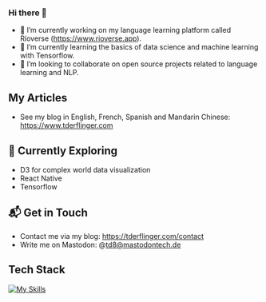 ### Hi there 👋

- 🔭 I’m currently working on my language learning platform called Ríoverse (https://www.rioverse.app).
- 🌱 I’m currently learning the basics of data science and machine learning with Tensorflow.
- 👯 I’m looking to collaborate on open source projects related to language learning and NLP.

## My Articles
- See my blog in English, French, Spanish and Mandarin Chinese: https://www.tderflinger.com

## 🌱 Currently Exploring
- D3 for complex world data visualization
- React Native
- Tensorflow

## 📬 Get in Touch
- Contact me via my blog: https://tderflinger.com/contact
- Write me on Mastodon: @td8@mastodontech.de


## Tech Stack
[![My Skills](https://skillicons.dev/icons?i=ts,js,html,css,react,vue,docker,nest,aws,arduino,cloudflare,cypress,d3,fastapi,python,github,graphql,linux,raspberrypi,tailwind,vscode)](https://skillicons.dev)

<!--
**tderflinger/tderflinger** is a ✨ _special_ ✨ repository because its `README.md` (this file) appears on your GitHub profile.

Here are some ideas to get you started:

- 🔭 I’m currently working on ...
- 🌱 I’m currently learning ...
- 👯 I’m looking to collaborate on ...
- 🤔 I’m looking for help with ...
- 💬 Ask me about ...
- 📫 How to reach me: ...
- 😄 Pronouns: ...
- ⚡ Fun fact: ...
-->
